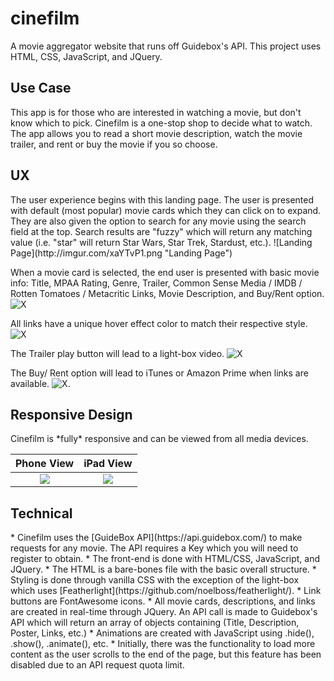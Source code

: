 # cinefilm
A movie aggregator website that runs off Guidebox's API. This project uses HTML, CSS, JavaScript, and JQuery.

<h2>Use Case</h2>
This app is for those who are interested in watching a movie, but don't know which to pick. Cinefilm is a one-stop shop to decide what to watch. The app allows you to read a short movie description, watch the movie trailer, and rent or buy the movie if you so choose. 

<h2>UX</h2>
The user experience begins with this landing page. The user is presented with default (most popular) movie cards which they can click on to expand. They are also given the option to search for any movie using the search field at the top. Search results are "fuzzy" which will return any matching value (i.e. "star" will return Star Wars, Star Trek, Stardust, etc.).
![Landing Page](http://imgur.com/xaYTvP1.png "Landing Page")

When a movie card is selected, the end user is presented with basic movie info:
Title, MPAA Rating, Genre, Trailer, Common Sense Media / IMDB / Rotten Tomatoes / Metacritic Links, Movie Description, and Buy/Rent option.
![X](http://imgur.com/reEp78x.png "When clicking on movie card")

All links have a unique hover effect color to match their respective style. 
![X](http://imgur.com/5rQRoYZ.png "Hover")

The Trailer play button will lead to a light-box video.
![X](http://imgur.com/QzRcSz6.png "Trailer")

The Buy/ Rent option will lead to iTunes or Amazon Prime when links are available.
![X](http://imgur.com/FxFHP9P.png "Buy").

<h2>Responsive Design</h2>
Cinefilm is *fully* responsive and can be viewed from all media devices.

Phone View                         | iPad View
:---------------------------------:|:-------------------------------:
![](http://imgur.com/Sp7LquI.png)  |  ![](http://imgur.com/W6Zlzdf.png)

<h2>Technical</h2>
* Cinefilm uses the [GuideBox API](https://api.guidebox.com/) to make requests for any movie. The API requires a Key which you will need to register to obtain. 
* The front-end is done with HTML/CSS, JavaScript, and JQuery.
* The HTML is a bare-bones file with the basic overall structure. 
* Styling is done through vanilla CSS with the exception of the light-box which uses [Featherlight](https://github.com/noelboss/featherlight/). 
* Link buttons are FontAwesome icons.
* All movie cards, descriptions, and links are created in real-time through JQuery. An API call is made to Guidebox's API which will return an array of objects containing (Title, Description, Poster, Links, etc.)
* Animations are created with JavaScript using .hide(), .show(), .animate(), etc.
* Initially, there was the functionality to load more content as the user scrolls to the end of the page, but this feature has been disabled due to an API request quota limit.

